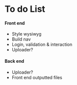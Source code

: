 # To do List

#### Front end
* Style wysiwyg
* Build nav
* Login, validation & interaction
* Uploader?

#### Back end
* Uploader?
* Front end outputted files